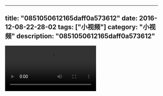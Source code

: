 
---
title: "0851050612165daff0a573612"
date: 2016-12-08-22-28-02
tags: ["小视频"]
category: "小视频"
description: "0851050612165daff0a573612"
---
<video src="http://ohtsqip0g.bkt.clouddn.com/0851050612165daff0a573612.mp4" controls="controls"></video>
